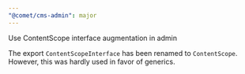 ```yaml
---
"@comet/cms-admin": major
---
```


Use ContentScope interface augmentation in admin

The export `ContentScopeInterface` has been renamed to `ContentScope`. However, this was hardly used in favor of generics.

